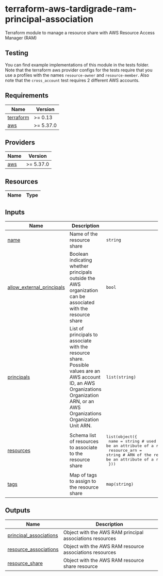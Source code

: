 # terraform-aws-tardigrade-ram-principal-association

Terraform module to manage a resource share with AWS Resource Access Manager (RAM)

## Testing

You can find example implementations of this module in the tests folder. Note that the terraform aws
provider configs for the tests require that you use a profiles with the names `resource-owner` and
`resource-member`. Also note that the `cross_account` test requires 2 different AWS accounts.

<!-- BEGIN TFDOCS -->
## Requirements

| Name | Version |
|------|---------|
| <a name="requirement_terraform"></a> [terraform](#requirement\_terraform) | >= 0.13 |
| <a name="requirement_aws"></a> [aws](#requirement\_aws) | >= 5.37.0 |

## Providers

| Name | Version |
|------|---------|
| <a name="provider_aws"></a> [aws](#provider\_aws) | >= 5.37.0 |

## Resources

| Name | Type |
|------|------|

## Inputs

| Name | Description | Type | Default | Required |
|------|-------------|------|---------|:--------:|
| <a name="input_name"></a> [name](#input\_name) | Name of the resource share | `string` | n/a | yes |
| <a name="input_allow_external_principals"></a> [allow\_external\_principals](#input\_allow\_external\_principals) | Boolean indicating whether principals outside the AWS organization can be associated with the resource share | `bool` | `false` | no |
| <a name="input_principals"></a> [principals](#input\_principals) | List of principals to associate with the resource share. Possible values are an AWS account ID, an AWS Organizations Organization ARN, or an AWS Organizations Organization Unit ARN. | `list(string)` | `[]` | no |
| <a name="input_resources"></a> [resources](#input\_resources) | Schema list of resources to associate to the resource share | <pre>list(object({<br>    name         = string # used as for_each key; cannot be an attribute of a resource in the same tfstate<br>    resource_arn = string # ARN of the resource to associate with the share; *can* be an attribute of a resource in the same tfstate<br>  }))</pre> | `[]` | no |
| <a name="input_tags"></a> [tags](#input\_tags) | Map of tags to assign to the resource share | `map(string)` | `{}` | no |

## Outputs

| Name | Description |
|------|-------------|
| <a name="output_principal_associations"></a> [principal\_associations](#output\_principal\_associations) | Object with the AWS RAM principal associations resources |
| <a name="output_resource_associations"></a> [resource\_associations](#output\_resource\_associations) | Object with the AWS RAM resource associations resources |
| <a name="output_resource_share"></a> [resource\_share](#output\_resource\_share) | Object with the AWS RAM resource share resource |

<!-- END TFDOCS -->
